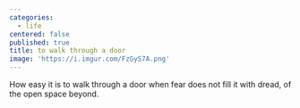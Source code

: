 ```yaml
---
categories:
  - life
centered: false
published: true
title: to walk through a door
image: 'https://i.imgur.com/FzGyS7A.png'
---
```

How easy it is
to walk through a door
when fear 
does not fill it with dread, 
of the open space beyond.

